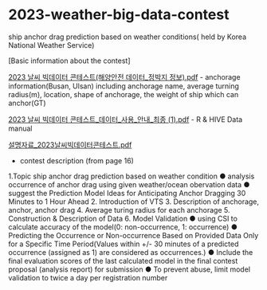 # 2023-weather-big-data-contest
ship anchor drag prediction based on weather conditions( held by Korea National Weather Service)


[Basic information about the contest]


[2023 날씨 빅데이터 콘테스트(해양안전 데이터_정박지 정보).pdf](https://github.com/hyel0000/2023-weather-big-data-contest/files/13329477/2023._.pdf) - anchorage information(Busan, Ulsan) 
including anchorage name, average turning radius(m), location, shape of anchorage, the weight of ship which can anchor(GT)


[2023 날씨 빅데이터 콘테스트_데이터_사용_안내_최종 (1).pdf](https://github.com/hyel0000/2023-weather-big-data-contest/files/13329497/2023._._._._.1.pdf) - R & HIVE Data manual


[설명자료_2023날씨빅데이터콘테스트.pdf](https://github.com/hyel0000/2023-weather-big-data-contest/files/13329566/_2023.pdf)
- contest description (from page 16)
  
1.Topic
ship anchor drag prediction based on weather condition
● analysis occurrence of anchor drag using given weather/ocean obervation data 
● suggest the Prediction Model Ideas for Anticipating Anchor Dragging 30 Minutes to 1 Hour Ahead
2. Introduction of VTS
3. Description of anchorage, anchor, anchor drag
4. Average turing radius for each anchorage
5. Construction & Description of Data 
6. Model Validation
● using CSI to calculate accuracy of the model(0: non-occurrence, 1: occurrence)
● Predicting the Occurrence or Non-occurrence Based on Provided Data Only for a Specific Time Period(Values within +/- 30 minutes of a predicted occurrence (assigned as 1) are considered as occurrences.)
● Include the final evaluation scores of the last calculated model in the final contest proposal (analysis report) for submission
● To prevent abuse, limit model validation to twice a day per registration number



















